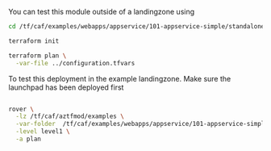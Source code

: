 You can test this module outside of a landingzone using

```bash
cd /tf/caf/examples/webapps/appservice/101-appservice-simple/standalone

terraform init

terraform plan \
  -var-file ../configuration.tfvars

```

To test this deployment in the example landingzone. Make sure the launchpad has been deployed first

```bash

rover \
  -lz /tf/caf/aztfmod/examples \
  -var-folder  /tf/caf/examples/webapps/appservice/101-appservice-simple/ \
  -level level1 \
  -a plan

```